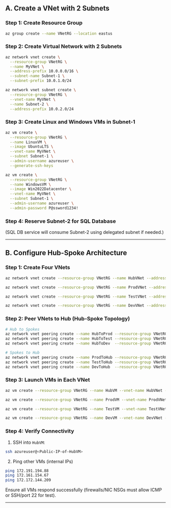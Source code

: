 ## A. Create a VNet with 2 Subnets

### Step 1: Create Resource Group

```bash
az group create --name VNetRG --location eastus
```

### Step 2: Create Virtual Network with 2 Subnets

```bash
az network vnet create \
  --resource-group VNetRG \
  --name MyVNet \
  --address-prefix 10.0.0.0/16 \
  --subnet-name Subnet-1 \
  --subnet-prefix 10.0.1.0/24

az network vnet subnet create \
  --resource-group VNetRG \
  --vnet-name MyVNet \
  --name Subnet-2 \
  --address-prefix 10.0.2.0/24
```

### Step 3: Create Linux and Windows VMs in Subnet-1

```bash
az vm create \
  --resource-group VNetRG \
  --name LinuxVM \
  --image UbuntuLTS \
  --vnet-name MyVNet \
  --subnet Subnet-1 \
  --admin-username azureuser \
  --generate-ssh-keys

az vm create \
  --resource-group VNetRG \
  --name WindowsVM \
  --image Win2022Datacenter \
  --vnet-name MyVNet \
  --subnet Subnet-1 \
  --admin-username azureuser \
  --admin-password P@ssword1234!
```

### Step 4: Reserve Subnet-2 for SQL Database

(SQL DB service will consume Subnet-2 using delegated subnet if needed.)

---

## B. Configure Hub-Spoke Architecture

### Step 1: Create Four VNets

```bash
az network vnet create --resource-group VNetRG --name HubVNet --address-prefix 10.1.0.0/16 --subnet-name HubSubnet --subnet-prefix 10.1.0.0/24

az network vnet create --resource-group VNetRG --name ProdVNet --address-prefix 10.2.0.0/16 --subnet-name ProdSubnet --subnet-prefix 10.2.0.0/24

az network vnet create --resource-group VNetRG --name TestVNet --address-prefix 10.3.0.0/16 --subnet-name TestSubnet --subnet-prefix 10.3.0.0/24

az network vnet create --resource-group VNetRG --name DevVNet --address-prefix 10.4.0.0/16 --subnet-name DevSubnet --subnet-prefix 10.4.0.0/24
```

### Step 2: Peer VNets to Hub (Hub-Spoke Topology)

```bash
# Hub to Spokes
az network vnet peering create --name HubToProd --resource-group VNetRG --vnet-name HubVNet --remote-vnet ProdVNet --allow-vnet-access
az network vnet peering create --name HubToTest --resource-group VNetRG --vnet-name HubVNet --remote-vnet TestVNet --allow-vnet-access
az network vnet peering create --name HubToDev  --resource-group VNetRG --vnet-name HubVNet --remote-vnet DevVNet  --allow-vnet-access

# Spokes to Hub
az network vnet peering create --name ProdToHub --resource-group VNetRG --vnet-name ProdVNet --remote-vnet HubVNet --allow-vnet-access
az network vnet peering create --name TestToHub --resource-group VNetRG --vnet-name TestVNet --remote-vnet HubVNet --allow-vnet-access
az network vnet peering create --name DevToHub  --resource-group VNetRG --vnet-name DevVNet  --remote-vnet HubVNet --allow-vnet-access
```

### Step 3: Launch VMs in Each VNet

```bash
az vm create --resource-group VNetRG --name HubVM --vnet-name HubVNet --subnet HubSubnet --image UbuntuLTS --admin-username azureuser --generate-ssh-keys

az vm create --resource-group VNetRG --name ProdVM --vnet-name ProdVNet --subnet ProdSubnet --image UbuntuLTS --admin-username azureuser --generate-ssh-keys

az vm create --resource-group VNetRG --name TestVM --vnet-name TestVNet --subnet TestSubnet --image UbuntuLTS --admin-username azureuser --generate-ssh-keys

az vm create --resource-group VNetRG --name DevVM --vnet-name DevVNet --subnet DevSubnet --image UbuntuLTS --admin-username azureuser --generate-ssh-keys
```

### Step 4: Verify Connectivity

1. SSH into `HubVM`:

```bash
ssh azureuser@<Public-IP-of-HubVM>
```

2. Ping other VMs (internal IPs)

```bash
ping 172.191.194.88
ping 172.161.154.67
ping 172.172.144.209
```

Ensure all VMs respond successfully (firewalls/NIC NSGs must allow ICMP or SSH/port 22 for test).

---


